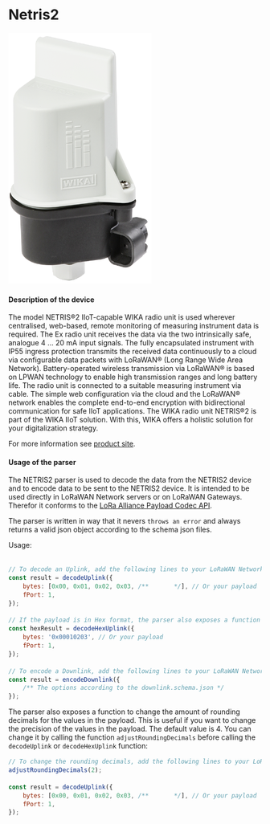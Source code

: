 # Netris2

![Netris2](../../../../../docs/public/Netris2.png)

#### Description of the device

The model NETRIS®2 IIoT-capable WIKA radio unit is used wherever centralised, web-based, remote monitoring of measuring instrument data is required.
The Ex radio unit receives the data via the two intrinsically safe, analogue 4 ... 20 mA input signals. The fully encapsulated instrument with IP55 ingress protection transmits the received data continuously to a cloud via configurable data packets with LoRaWAN® (Long Range Wide Area Network).
Battery-operated wireless transmission via LoRaWAN® is based on LPWAN technology to enable high transmission ranges and long battery life.
The radio unit is connected to a suitable measuring instrument via cable.
The simple web configuration via the cloud and the LoRaWAN® network enables the complete end-to-end encryption with bidirectional communication for safe IIoT applications.
The WIKA radio unit NETRIS®2 is part of the WIKA IIoT solution. With this, WIKA offers a holistic solution for your digitalization strategy.

For more information see [product site](https://www.wika.com/en-en/netris_2.WIKA).

#### Usage of the parser

The NETRIS2 parser is used to decode the data from the NETRIS2 device and to encode data to be sent to the NETRIS2 device. It is intended to be used directly in LoRaWAN Network servers or on LoRaWAN Gateways. Therefor it conforms to the [LoRa Alliance Payload Codec API](https://resources.lora-alliance.org/technical-specifications/ts013-1-0-0-payload-codec-api).

The parser is written in way that it nevers `throws an error` and always returns a valid json object according to the schema json files.

Usage:
```javascript

// To decode an Uplink, add the following lines to your LoRaWAN Network server or Gateway:
const result = decodeUplink({
    bytes: [0x00, 0x01, 0x02, 0x03, /**       */], // Or your payload
    fPort: 1,
});

// If the payload is in Hex format, the parser also exposes a function to decode it:
const hexResult = decodeHexUplink({
    bytes: '0x00010203', // Or your payload
    fPort: 1,
});

// To encode a Downlink, add the following lines to your LoRaWAN Network server or Gateway:
const result = encodeDownlink({
    /** The options according to the downlink.schema.json */
});
```

The parser also exposes a function to change the amount of rounding decimals for the values in the payload. This is useful if you want to change the precision of the values in the payload. The default value is 4. You can change it by calling the function `adjustRoundingDecimals` before calling the `decodeUplink` or `decodeHexUplink` function:

```javascript
// To change the rounding decimals, add the following lines to your LoRaWAN Network server or Gateway:
adjustRoundingDecimals(2);

const result = decodeUplink({
    bytes: [0x00, 0x01, 0x02, 0x03, /**       */], // Or your payload
    fPort: 1,
});
```
